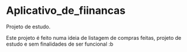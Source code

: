 # Aplicativo_de_fiinancas
Projeto de estudo.
 
 Este projeto é feito numa ideia de listagem de compras feitas, projeto de estudo e sem finalidades de ser funcional :b 
